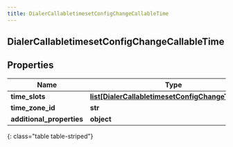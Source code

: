 ```yaml
---
title: DialerCallabletimesetConfigChangeCallableTime
---
```

## DialerCallabletimesetConfigChangeCallableTime

## Properties

|Name | Type | Description | Notes|
|------------ | ------------- | ------------- | -------------|
| **time_slots** | [**list[DialerCallabletimesetConfigChangeTimeSlot]**](DialerCallabletimesetConfigChangeTimeSlot.html) |  | [optional] |
| **time_zone_id** | **str** |  | [optional] |
| **additional_properties** | **object** |  | [optional] |
{: class="table table-striped"}


